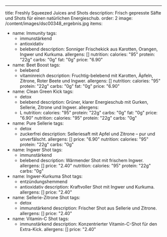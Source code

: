 ---
title: Freshly Squeezed Juices and Shots
description: Frisch gepresste Säfte und Shots für einen natürlichen Energieschub.
order: 2
image: /content/images/dsc00348_ergebnis.jpg
items:
  - name: Immunity
    tags:
      - immunstärkend
      - antioxidativ
      - belebend
    description: Sonniger Frischekick aus Karotten, Orangen, Ingwer und Kurkuma.
    allergens: []
    nutrition:
      calories: "95"
      protein: "22g"
      carbs: "0g"
      fat: "0g"
    price: "6.90"
  - name: Beet Boost
    tags:
      - belebend
      - vitaminreich
    description: Fruchtig-belebend mit Karotten, Äpfeln, Zitrone, Roter Beete und Ingwer.
    allergens: []
    nutrition:
      calories: "95"
      protein: "22g"
      carbs: "0g"
      fat: "0g"
    price: "6.90"
  - name: Clean Green Kick
    tags:
      - detox
      - belebend
    description: Grüner, klarer Energieschub mit Gurken, Sellerie, Zitrone und Ingwer.
    allergens:
      - L
    nutrition:
      calories: "95"
      protein: "22g"
      carbs: "0g"
      fat: "0g"
    price: "6.90"
    nutrition:
      calories: "95"
      protein: "22g"
      carbs: "0g"
  - name: Pure Sellerie
    tags:
      - detox
      - zuckerfrei
    description: Selleriesaft mit Apfel und Zitrone – pur und unverfälscht.
    allergens: []
    price: "6.90"
    nutrition:
      calories: "95"
      protein: "22g"
      carbs: "0g"
  - name: Ingwer Shot
    tags:
      - immunstärkend
      - belebend
    description: Wärmender Shot mit frischem Ingwer.
    allergens: []
    price: "2.40"
    nutrition:
      calories: "95"
      protein: "22g"
      carbs: "0g"
  - name: Ingwer-Kurkuma Shot
    tags:
      - entzündungshemmend
      - antioxidativ
    description: Kraftvoller Shot mit Ingwer und Kurkuma.
    allergens: []
    price: "2.40"
  - name: Sellerie-Zitrone Shot
    tags:
      - detox
      - immunstärkend
    description: Frischer Shot aus Sellerie und Zitrone.
    allergens: []
    price: "2.40"
  - name: Vitamin-C Shot
    tags:
      - immunstärkend
    description: Konzentrierter Vitamin-C-Shot für den Extra-Kick.
    allergens: []
    price: "2.40"
